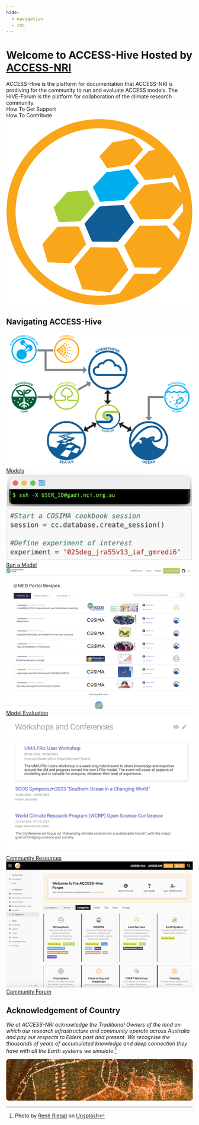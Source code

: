 ```yaml
---
hide:
  - navigation
  - toc
---
```


<!-- ![ACCESS-HIVE Logo](assets/ACCESS_icon_HIVE.png){align=right width=40%} -->
# <div><span class="highlight-bg"> Welcome to ACCESS-Hive</span>  Hosted by [ACCESS-NRI](http://access-nri.org.au) </div>

<!-- [![github-contributors](https://img.shields.io/github/contributors/ACCESS-Hive/access-hive.github.io?color=blue&style=plastic)][github-repo] -->
<!-- [![forum-users](https://img.shields.io/discourse/users?color=blue&label=forum&server=https%3A%2F%2Fforum.access-hive.org.au&style=plastic)][forum] -->


<div class="with-border introduction">
    <div>
        ACCESS-Hive is the platform for documentation that ACCESS-NRI is prodiving for the community to run and evaluate ACCESS models.  
        The HIVE-Forum is the platform for collaboration of the climate research community.
        <div>
            <div class="squared-card-text-container highlight-bg bg-color-like-tab bold">How To Get Support</div>
            <div class="squared-card-text-container highlight-bg bg-color-like-tab bold">How To Contribute</div>
        </div>
    </div>
    <img src="assets/ACCESS_icon_HIVE.png">
</div>

## Navigating ACCESS-Hive
<div class="card-container" style="flex-wrap:nowrap;">
    <a href="models" class="squared-card default-text-color">
        <div class="squared-card-image-container">
            <img class="img-cover" src="assets/ACCESS-MODEL.png" alt="Models">
        </div>
        <div class="squared-card-text-container highlight-bg bg-color-like-tab bold">Models</div>
    </a>
    <a href="models/run-a-model" class="squared-card default-text-color">
        <div class="squared-card-image-container">
            <img class="img-cover" src="assets/get_started_example.png" alt="Run a Model">
        </div>
        <div class="squared-card-text-container highlight-bg bg-color-like-tab bold">Run a Model</div>
    </a>
    <a href="model_evaluation" class="squared-card default-text-color">
        <div class="squared-card-image-container">
            <img class="img-cover" src="assets/resources_example.png" alt="Model Evaluation">
        </div>
        <div class="squared-card-text-container highlight-bg bg-color-like-tab bold">Model Evaluation</div>
    </a>
    <a href="community_resources" class="squared-card default-text-color">
        <div class="squared-card-image-container">
            <img class="img-cover" src="assets/community-forum-homepage.png" alt="Community Resources">
        </div>
        <div class="squared-card-text-container highlight-bg bg-color-like-tab bold">Community Resources</div>
    </a>
    <a href="https://forum.access-hive.org.au" target="_blank" class="squared-card default-text-color">
        <div class="squared-card-image-container">
            <img class="img-cover" src="assets/forum_screenshot.png" alt="Community Forum">
        </div>
        <div class="squared-card-text-container highlight-bg bg-color-like-tab bold">Community Forum</div>
    </a>
</div>


## Acknowledgement of Country

<em>We at ACCESS-NRI acknowledge the Traditional Owners of the land on which our research infrastructure and community operate across Australia and pay our respects to Elders past and present. We recognise the thousands of years of accumulated knowledge and deep connection they have with all the Earth systems we simulate</em>.[^2]

<img src = "assets/aboriginal-acknowledgement.png" class="white-img-bg" style="width: 100%; height: 8em; object-fit: cover; border-radius: 7px;"></img>

[^2]:
    Photo by <a href="https://unsplash.com/@riegal?utm_source=unsplash&utm_medium=referral&utm_content=creditCopyText">René Riegal</a> on <a href="https://unsplash.com/photos/3ZQpQvZxb70?utm_source=unsplash&utm_medium=referral&utm_content=creditCopyText">Unsplash</a>
  
<!-- ## License

![CC-BY][CC-BY]{ align=left }
The ACCESS-Hive site is covered by the [CC-BY 4.0 license][human-license].

ACCESS-Hive contains links to other material which is covered by various licensing agreements. Users should directly refer to the terms and conditions of any material they are using to understand their rights and responsibilities.  -->


[HCG]: contribute/index.md
[CC-BY]: https://i.creativecommons.org/l/by/4.0/88x31.png
[human-license]: about/License.md
[access-nri]: https://access-nri.org.au
[resources]: resources/data.md
[github-repo]: https://github.com/ACCESS-Hive/access-hive.github.io.git
[forum]: https://forum.access-hive.org.au
[hamburger button]: https://en.wikipedia.org/wiki/Hamburger_button
[access-hive-github-repo]: https://github.com/ACCESS-Hive/access-hive.github.io
